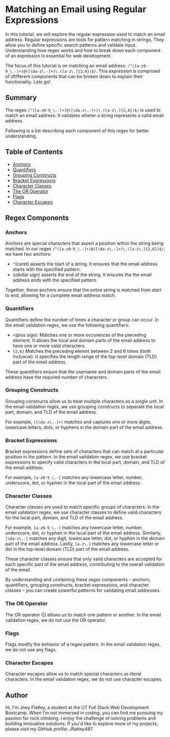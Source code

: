 # Matching an Email using Regular Expressions

In this tutorial, we will explore the regular expression used to match an email address. Regular expressions are tools for pattern matching in strings. They allow you to define specific search patterns and validate input. Understanding how regex works and how to break down each component of an expression is essential for web development.

The focus of this tutorial is on matching an email address: `/^([a-z0-9_\.-]+)@([\da-z\.-]+)\.([a-z\.]{2,6})$/`. This expression is comprised of dfifferent components that can be broken down to explain their functionality. Lets go! 

## Summary

The regex `/^([a-z0-9_\.-]+)@([\da-z\.-]+)\.([a-z\.]{2,6})$/` is used to match an email address. It validates wheter a string represents a valid email address. 

Following is a list describing each component of this regex for better understanding.

## Table of Contents

- [Anchors](#anchors)
- [Quantifiers](#quantifiers)
- [Grouping Constructs](#grouping-constructs)
- [Bracket Expressions](#bracket-expressions)
- [Character Classes](#character-classes)
- [The OR Operator](#the-or-operator)
- [Flags](#flags)
- [Character Escapes](#character-escapes)

## Regex Components

### Anchors
Anchors are special characters that assert a position within the string being matched. 
In our regex `/^([a-z0-9_\.-]+)@([\da-z\.-]+)\.([a-z\.]{2,6})$/`, we have two anchors:

- `^`(caret) asserts the start of a string. It ensures that the email address starts with the specified pattern.
- `$`(dollar sign) asserts the end of the string. It ensures tha the email address ends with the specified pattern.

Together, these anchors ensure that the entire string is matched from start to end, allowing for a complete email address match.

### Quantifiers

Quantifiers define the number of times a character or group can occur. In the email validation regex, we use the following quantifiers:

- `+`(plus sign): Matches one or more occurences of the preceding element. It allows the local and domain parts of the email address to have one or more valid characters.
- `{2,6}` Matches the preceding elemnt between 2 and 6 times (both inclusive). It specifies the length range of the top-level domain (TLD) part of the email address.

These quantifiers ensure that the username and domain parts of the email address have the required number of characters.

### Grouping Constructs

Grouping constructs allow us to treat multiple characters as a single unit. In the email validation regex, we use grouping constructs to separate the local part, domain, and TLD of the email address.

For example, `([\da-z\.-]+)` matches and captures one or more digits, lowercase letters, dots, or hyphens in the domain part of the email address.

### Bracket Expressions

Bracket expressions define sets of characters that can match at a particular position in the pattern. In the email validation regex, we use bracket expressions to specify valid characters in the local part, domain, and TLD of the email address.

For example, `[a-z0-9_\.-]` matches any lowercase letter, number, underscore, dot, or hyphen in the local part of the email address.

### Character Classes

Character classes are used to match specific groups of characters. In the email validation regex, we use character classes to define valid characters for the local part, domain, and TLD of the email address.

For example, `[a-z0-9_\.-]` matches any lowercase letter, number, underscore, dot, or hyphen in the local part of the email address. Similarly, `[\da-z\.-]` matches any digit, lowercase letter, dot, or hyphen in the domain part of the email address. Lastly, `[a-z\.]` matches any lowercase letter or dot in the top-level domain (TLD) part of the email address.

These character classes ensure that only valid characters are accepted for each specific part of the email address, contributing to the overall validation of the email.

By understanding and combining these regex components – anchors, quantifiers, grouping constructs, bracket expressions, and character classes – you can create powerful patterns for validating email addresses.

### The OR Operator

The OR operator (|) allows us to match one pattern or another. In the email validation regex, we do not use the OR operator.

### Flags

Flags modify the behavior of a regex pattern. In the email validation regex, we do not use any flags.

### Character Escapes

Character escapes allow us to match special characters as literal characters. In the email validation regex, we do not use character escapes.

## Author

Hi, I'm Joey Flatley, a student at the UT Full Stack Web Development Bootcamp. When I'm not immersed in coding, you can find me pursuing my passion for rock climbing. I enjoy the challenge of solving problems and building innovative solutions. If you'd like to explore more of my projects, please visit my GitHub profile: Jflatley487. 

